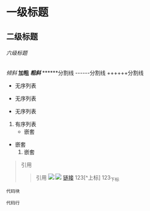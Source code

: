 # 一级标题 #
## 二级标题 ##
###### 六级标题 ######
*倾斜*
**加粗**
***粗斜***
******分割线
------分割线
++++++分割线
* 无序列表
+ 无序列表
- 无序列表
1. 有序列表
   * 嵌套
* 嵌套
   1. 嵌套
>引用
>>引用
![](/home/tx/aaaa/1.jpg)
![](网络图片地址)
[链接](http://www.baidu.com)
123[^上标]
123<sub>下标</sub>
[^上标鼠标悬停内容]:55555
```
代码块
```
`代码行`

